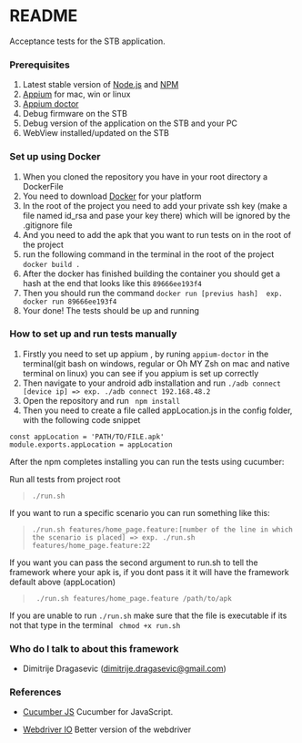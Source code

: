 # README #

Acceptance tests 
for the STB application.

### Prerequisites ###
1. Latest stable version of [Node.js](https://nodejs.org/) and [NPM](https://www.npmjs.com/get-npm) 
2. [Appium](http://appium.io/) for mac, win or linux
3. [Appium doctor](https://www.npmjs.com/package/appium-doctor) 
4. Debug firmware on the STB
5. Debug version of the application on the STB and your PC
6. WebView installed/updated on the STB

### Set up using Docker
1. When you cloned the repository you have in your root directory a DockerFile
2. You need to download [Docker](https://www.docker.com/get-started) for your platform
3. In the root of the project you need to add your private ssh key (make a file named id_rsa and pase your key there) which will be ignored by the .gitignore file
4. And you need to add the apk that you want to run tests on in the root of the project
5. run the following command in the terminal in the root of the project ```docker build .```
6. After the docker has finished building the container you should get a hash at the end that looks like this ```89666ee193f4```
7. Then you should run the command ```docker run [previus hash]  exp. docker run 89666ee193f4```
8. Your done! The tests should be up and running
  
### How to set up and run tests manually ###
1. Firstly you need to set up appium , by runing ```appium-doctor``` in the terminal(git bash on windows, regular or Oh MY Zsh on mac and native terminal on linux) you can see if you appium is set up correctly
3. Then navigate to your android adb installation and run ```./adb connect [device ip] => exp. ./adb connect 192.168.48.2``` 
3. Open the repository and run ``` npm install```
4. Then you need to create a file called appLocation.js in the config folder, with the following code snippet 
```
const appLocation = 'PATH/TO/FILE.apk'
module.exports.appLocation = appLocation
```

 After the npm completes installing you can run the tests using cucumber:

Run all tests from project root
 > ```./run.sh```

If you want to run a specific scenario you can run something like this:
>```./run.sh features/home_page.feature:[number of the line in which the scenario is placed] => exp. ./run.sh features/home_page.feature:22```

If you want you can pass the second argument to run.sh to tell the framework where your apk is, if you dont pass it it will have the framework default above (appLocation)
>``` ./run.sh features/home_page.feature /path/to/apk```

If you are unable to run ```./run.sh``` make sure that the file is executable if its not that type in the terminal  ``` chmod +x run.sh```
       
### Who do I talk to about this framework ###

* Dimitrije Dragasevic (dimitrije.dragasevic@gmail.com)

### References ###

* [Cucumber JS](https://github.com/cucumber/cucumber-js)
Cucumber for JavaScript.

* [Webdriver IO](http://v4.webdriver.io/)
Better version of the webdriver

